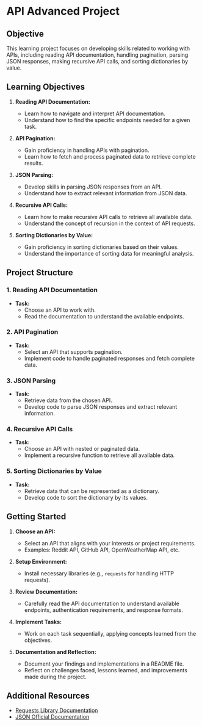 # API Advanced Project

## Objective

This learning project focuses on developing skills related to working with APIs, including reading API documentation, handling pagination, parsing JSON responses, making recursive API calls, and sorting dictionaries by value.

## Learning Objectives

1. **Reading API Documentation:**
   - Learn how to navigate and interpret API documentation.
   - Understand how to find the specific endpoints needed for a given task.

2. **API Pagination:**
   - Gain proficiency in handling APIs with pagination.
   - Learn how to fetch and process paginated data to retrieve complete results.

3. **JSON Parsing:**
   - Develop skills in parsing JSON responses from an API.
   - Understand how to extract relevant information from JSON data.

4. **Recursive API Calls:**
   - Learn how to make recursive API calls to retrieve all available data.
   - Understand the concept of recursion in the context of API requests.

5. **Sorting Dictionaries by Value:**
   - Gain proficiency in sorting dictionaries based on their values.
   - Understand the importance of sorting data for meaningful analysis.

## Project Structure

### 1. Reading API Documentation

- **Task:**
  - Choose an API to work with.
  - Read the documentation to understand the available endpoints.

### 2. API Pagination

- **Task:**
  - Select an API that supports pagination.
  - Implement code to handle paginated responses and fetch complete data.

### 3. JSON Parsing

- **Task:**
  - Retrieve data from the chosen API.
  - Develop code to parse JSON responses and extract relevant information.

### 4. Recursive API Calls

- **Task:**
  - Choose an API with nested or paginated data.
  - Implement a recursive function to retrieve all available data.

### 5. Sorting Dictionaries by Value

- **Task:**
  - Retrieve data that can be represented as a dictionary.
  - Develop code to sort the dictionary by its values.

## Getting Started

1. **Choose an API:**
   - Select an API that aligns with your interests or project requirements.
   - Examples: Reddit API, GitHub API, OpenWeatherMap API, etc.

2. **Setup Environment:**
   - Install necessary libraries (e.g., `requests` for handling HTTP requests).

3. **Review Documentation:**
   - Carefully read the API documentation to understand available endpoints, authentication requirements, and response formats.

4. **Implement Tasks:**
   - Work on each task sequentially, applying concepts learned from the objectives.

5. **Documentation and Reflection:**
   - Document your findings and implementations in a README file.
   - Reflect on challenges faced, lessons learned, and improvements made during the project.

## Additional Resources

- [Requests Library Documentation](https://docs.python-requests.org/en/latest/)
- [JSON Official Documentation](https://www.json.org/json-en.html)
